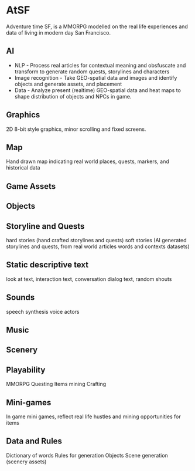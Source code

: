 # AtSF
Adventure time SF, is a MMORPG modelled on the real life experiences and data of living in modern day San Francisco.

## AI
 - NLP - Process real articles for contextual meaning and obsfuscate and transform to generate random quests, storylines and characters
 - Image recognition - Take GEO-spatial data and images and identify objects and generate assets, and placement
 - Data - Analyze present (realtime) GEO-spatial data and heat maps to shape distribution of objects and NPCs in game.

## Graphics
2D 8-bit style graphics, minor scrolling and fixed screens.

## Map
Hand drawn map indicating real world places, quests, markers, and historical data

## Game Assets

## Objects

## Storyline and Quests
  hard stories (hand crafted storylines and quests)
  soft stories (AI generated storylines and quests, from real world articles words and contexts datasets)

## Static descriptive text
  look at text, interaction text, conversation dialog text, random shouts

## Sounds
  speech synthesis
  voice actors

## Music

## Scenery

## Playability
  MMORPG
  Questing
  Items mining
  Crafting
  
## Mini-games
  In game mini games, reflect real life hustles and mining opportunities for items
  
## Data and Rules
Dictionary of words
Rules for generation
  Objects
  Scene generation (scenery assets)
  

